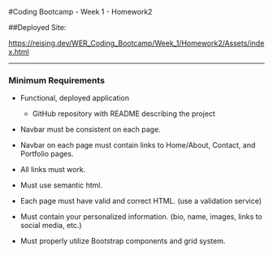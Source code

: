 #Coding Bootcamp - Week 1 - Homework2

##Deployed Site:

https://reising.dev/WER_Coding_Bootcamp/Week_1/Homework2/Assets/index.html


______

### Minimum Requirements

* Functional, deployed application

	* GitHub repository with README describing the project

* Navbar must be consistent on each page.

* Navbar on each page must contain links to Home/About, Contact, and Portfolio pages.

* All links must work.

* Must use semantic html.

* Each page must have valid and correct HTML. (use a validation service)

* Must contain your personalized information. (bio, name, images, links to social media, etc.)

* Must properly utilize Bootstrap components and grid system.